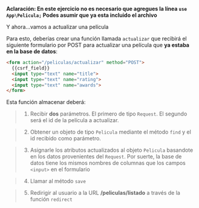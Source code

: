 **Aclaración: En este ejercicio no es necesario que agregues la línea `use App\Pelicula;` Podes asumir que ya esta incluido el archivo**

Y ahora...vamos a actualizar una película

Para esto, deberías crear una función llamada `actualizar` que recibirá el siguiente formulario por POST para actualizar una película que **ya estaba en la base de datos**:

``` html
<form action="/peliculas/actualizar" method="POST">
  {{csrf_field}}
  <input type="text" name="title">
  <input type="text" name="rating">
  <input type="text" name="awards">
</form>
```

Esta función almacenar deberá:

> 1. Recibir **dos** parámetros. El primero de tipo `Request`. El segundo será el id de la película a actualizar.

> 2. Obtener un objeto de tipo `Pelicula` mediante el método `find` y el id recibido como parámetro.

> 3. Asignarle los atributos actualizados al objeto `Pelicula` basandote en los datos provenientes del `Request`. Por suerte, la base de datos tiene los mismos nombres de columnas que los campos `<input>` en el formulario

> 4. Llamar al método `save`

> 5. Redirigir al usuario a la URL **/peliculas/listado** a través de la función `redirect`

